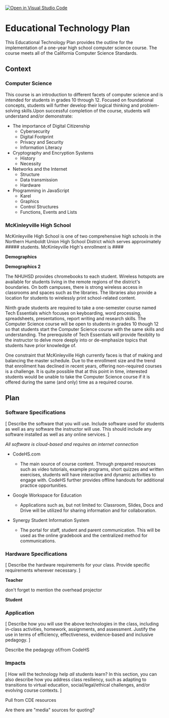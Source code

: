 [![Open in Visual Studio Code](https://classroom.github.com/assets/open-in-vscode-f059dc9a6f8d3a56e377f745f24479a46679e63a5d9fe6f495e02850cd0d8118.svg)](https://classroom.github.com/online_ide?assignment_repo_id=5674319&assignment_repo_type=AssignmentRepo)
# Educational Technology Plan

This Educational Technology Plan provides the outline for the implementation of a one-year high school computer science course.  The course meets all of the California Computer Science Standards.

## Context

### Computer Science

This course is an introduction to different facets of computer science and is intended for students in grades 10 through 12.  Focused on foundational concepts, students will further develop their logical thinking and problem-solving skills.Upon successful completion of the course, students will understand and/or demonstrate:
  * The importance of Digital Citizenship
    * Cybersecurity
    * Digital Footprint
    * Privacy and Security
    * Information Literacy
  * Cryptography and Encryption Systems
    * History
    * Necessity
  * Networks and the Internet
    * Structure
    * Data transmission
    * Hardware
  * Programming in JavaScript
    * Karel
    * Graphics
    * Control Structures
    * Functions, Events and Lists

### McKinleyville High School

McKinleyville High School is one of two comprehensive high schools in the Northern Humboldt Union High School District which serves approximately ##### students.  McKinleyville High's enrollment is ####

**Demographics**

**Demographics 2**

The NHUHSD provides chromebooks to each student.  Wireless hotspots are available for students living in the remote regions of the district's boundaries.  On both campuses, there is strong wireless access in classrooms and spaces such as the libraries.  The libraries also provide a location for students to wirelessly print school-related content.

Ninth grade students are required to take a one-semester course named Tech Essentials which focuses on keyboarding, word processing, spreadsheets, presentations, report writing and research skills.  The Computer Science course will be open to students in grades 10 though 12 so that students start the Computer Science course with the same skills and understanding.  The prerequisite of Tech Essentials will provide flexiblity to the instructor to delve more deeply into or de-emphasize topics that students have prior knowledge of.

One constraint that McKinleyville High currently faces is that of making and balancing the master schedule.  Due to the enrollment size and the trend that enrollment has declined in recent years, offering non-required courses is a challenge.  It is quite possible that at this point in time, interested students would be unable to take the Computer Science course if it is offered during the same (and only) time as a required course.

## Plan

### Software Specifications

[ Describe the software that you will use. Include software used for students as
well as any software the instructor will use. This should include any software
installed as well as any online services. ]

*All software is cloud-based and requires an internet connection*

  * CodeHS.com
    * The main source of course content.  Through prepared resources such as video tutorials, example programs, short quizzes and written exercises, students will have interactive and dynamic activities to engage with.  CodeHS further provides offline handouts for additional practice opportunities.

  * Google Workspace for Education
    * Applications such as, but not limited to: Classroom, Slides, Docs and Drive will be utilized for sharing information and for collaboration.

  * Synergy Student Information System
    * The portal for staff, student and parent communication.  This will be used as the online gradebook and the centralized method for communications.


### Hardware Specifications

[ Describe the hardware requirements for your class. Provide specific requirements
wherever necessary. ]

**Teacher**

don't forget to mention the overhead projector

**Student**


### Application

[ Describe how you will use the above technologies in the class, including
in-class activities, homework, assignments, and assessment. Justify the use
in terms of efficiency, effectiveness, evidence-based and inclusive pedagogy. ]

Describe the pedagogy of/from CodeHS

### Impacts

[ How will the technology help *all* students learn? In this section, you can also
describe how you address class resiliency, such as adapting to
transitions to virtual education, social/legal/ethical challenges,  and/or
evolving course contexts. ]

Pull from CDE resources

Are there are "media" sources for quoting?
